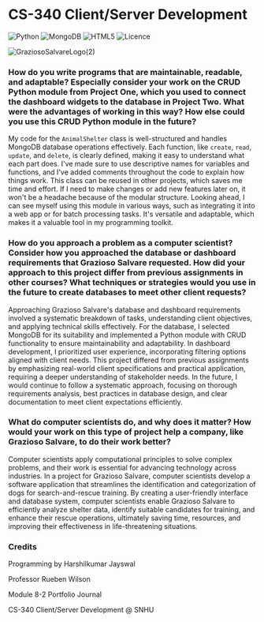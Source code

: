 
#  **CS-340 Client/Server Development**

![Python](https://img.shields.io/badge/python-3670A0?style=for-the-badge&logo=python&logoColor=ffdd54) ![MongoDB](https://img.shields.io/badge/MongoDB-%234ea94b.svg?style=for-the-badge&logo=mongodb&logoColor=white) ![HTML5](https://img.shields.io/badge/html5-%23E34F26.svg?style=for-the-badge&logo=html5&logoColor=white) ![Licence](https://img.shields.io/github/license/Ileriayo/markdown-badges?style=for-the-badge)

![GraziosoSalvareLogo(2)](https://github.com/harshilkumar-jayswal/CS340/assets/87956398/d6a166c6-3665-4a1c-9f4e-7003269cae59)

### How do you write programs that are maintainable, readable, and adaptable? Especially consider your work on the CRUD Python module from Project One, which you used to connect the dashboard widgets to the database in Project Two. What were the advantages of working in this way? How else could you use this CRUD Python module in the future?
My code for the `AnimalShelter` class is well-structured and handles MongoDB database operations effectively. Each function, like `create`, `read`, `update`, and `delete`, is clearly defined, making it easy to understand what each part does. I've made sure to use descriptive names for variables and functions, and I've added comments throughout the code to explain how things work. This class can be reused in other projects, which saves me time and effort. If I need to make changes or add new features later on, it won't be a headache because of the modular structure. Looking ahead, I can see myself using this module in various ways, such as integrating it into a web app or for batch processing tasks. It's versatile and adaptable, which makes it a valuable tool in my programming toolkit. 



### How do you approach a problem as a computer scientist? Consider how you approached the database or dashboard requirements that Grazioso Salvare requested. How did your approach to this project differ from previous assignments in other courses? What techniques or strategies would you use in the future to create databases to meet other client requests?
Approaching Grazioso Salvare's database and dashboard requirements involved a systematic breakdown of tasks, understanding client objectives, and applying technical skills effectively. For the database, I selected MongoDB for its suitability and implemented a Python module with CRUD functionality to ensure maintainability and adaptability. In dashboard development, I prioritized user experience, incorporating filtering options aligned with client needs. This project differed from previous assignments by emphasizing real-world client specifications and practical application, requiring a deeper understanding of stakeholder needs. In the future, I would continue to follow a systematic approach, focusing on thorough requirements analysis, best practices in database design, and clear documentation to meet client expectations efficiently.


### What do computer scientists do, and why does it matter? How would your work on this type of project help a company, like Grazioso Salvare, to do their work better?
Computer scientists apply computational principles to solve complex problems, and their work is essential for advancing technology across industries. In a project for Grazioso Salvare, computer scientists develop a software application that streamlines the identification and categorization of dogs for search-and-rescue training. By creating a user-friendly interface and database system, computer scientists enable Grazioso Salvare to efficiently analyze shelter data, identify suitable candidates for training, and enhance their rescue operations, ultimately saving time, resources, and improving their effectiveness in life-threatening situations.
 


### Credits
Programming by Harshilkumar Jayswal

Professor Rueben Wilson

Module 8-2 Portfolio Journal 

CS-340 Client/Server Development @ SNHU
